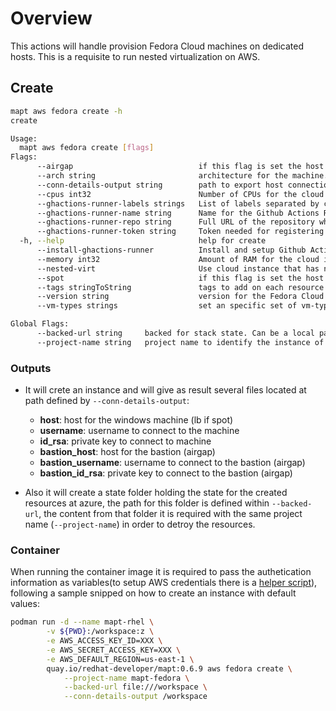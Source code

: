 # Overview

This actions will handle provision Fedora Cloud machines on dedicated hosts. This is a requisite to run nested virtualization on AWS.
 

## Create

```bash
mapt aws fedora create -h
create

Usage:
  mapt aws fedora create [flags]
Flags:
      --airgap                            if this flag is set the host will be created as airgap machine. Access will done through a bastion
      --arch string                       architecture for the machine. Allowed x86_64 or arm64 (default "x86_64")
      --conn-details-output string        path to export host connection information (host, username and privateKey)
      --cpus int32                        Number of CPUs for the cloud instance (default 8)
      --ghactions-runner-labels strings   List of labels separated by comma to be added to the self-hosted runner
      --ghactions-runner-name string      Name for the Github Actions Runner
      --ghactions-runner-repo string      Full URL of the repository where the Github Actions Runner should be registered
      --ghactions-runner-token string     Token needed for registering the Github Actions Runner token
  -h, --help                              help for create
      --install-ghactions-runner          Install and setup Github Actions runner in the instance
      --memory int32                      Amount of RAM for the cloud instance in GiB (default 64)
      --nested-virt                       Use cloud instance that has nested virtualization support
      --spot                              if this flag is set the host will be created only on the region set by the AWS Env (AWS_DEFAULT_REGION)
      --tags stringToString               tags to add on each resource (--tags name1=value1,name2=value2) (default [])
      --version string                    version for the Fedora Cloud OS (default "40")
      --vm-types strings                  set an specific set of vm-types and ignore any CPUs, Memory, Arch parameters set. Note vm-type should match requested arch. Also if --spot flag is used set at least 3 types.

Global Flags:
      --backed-url string     backed for stack state. Can be a local path with format file:///path/subpath or s3 s3://existing-bucket
      --project-name string   project name to identify the instance of the stack
```

### Outputs

* It will crete an instance and will give as result several files located at path defined by `--conn-details-output`:

  * **host**: host for the windows machine (lb if spot)
  * **username**: username to connect to the machine
  * **id_rsa**: private key to connect to machine
  * **bastion_host**: host for the bastion (airgap)
  * **bastion_username**: username to connect to the bastion (airgap)
  * **bastion_id_rsa**: private key to connect to the bastion (airgap)

* Also it will create a state folder holding the state for the created resources at azure, the path for this folder is defined within `--backed-url`, the content from that folder it is required with the same project name (`--project-name`) in order to detroy the resources.

### Container

When running the container image it is required to pass the authetication information as variables(to setup AWS credentials there is a [helper script](./../../hacks/aws_setup.sh)), following a sample snipped on how to create an instance with default values:  

```bash
podman run -d --name mapt-rhel \
        -v ${PWD}:/workspace:z \
        -e AWS_ACCESS_KEY_ID=XXX \
        -e AWS_SECRET_ACCESS_KEY=XXX \
        -e AWS_DEFAULT_REGION=us-east-1 \
        quay.io/redhat-developer/mapt:0.6.9 aws fedora create \
            --project-name mapt-fedora \
            --backed-url file:///workspace \
            --conn-details-output /workspace
```
